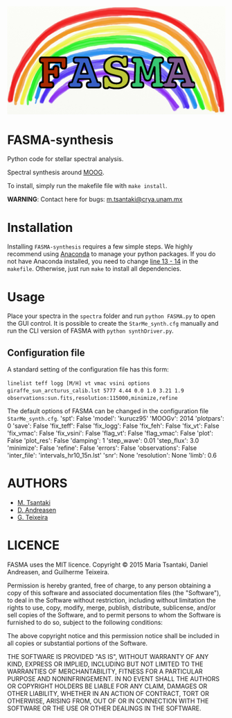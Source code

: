 ![My image](https://github.com/MariaTsantaki/FASMA-synthesis/blob/master/img/running_icon.png)


# FASMA-synthesis
Python code for stellar spectral analysis.

Spectral synthesis around [MOOG](http://www.as.utexas.edu/~chris/moog.html).

To install, simply run the makefile file with `make install`.

**WARNING**: Contact here for bugs: m.tsantaki@crya.unam.mx

# Installation
Installing `FASMA-synthesis` requires a few simple steps. We highly recommend
using [Anaconda](https://www.continuum.io/) to manage your python packages.
If you do not have Anaconda installed, you need to change [line 13 - 14](https://github.com/MariaTsantaki/FASMA-synthesis/blob/master/makefile#L13-L14) in the `makefile`. Otherwise, just run `make`
to install all dependencies.

# Usage
Place your spectra in the `spectra` folder and run `python FASMA.py`
to open the GUI control. It is possible to create the `StarMe_synth.cfg`
manually and run the CLI version of FASMA with `python synthDriver.py`.

## Configuration file

A standard setting of the configuration file has this form:

`linelist teff logg [M/H] vt vmac vsini options
giraffe_sun_arcturus_calib.lst 5777 4.44 0.0 1.0 3.21 1.9 observations:sun.fits,resolution:115000,minimize,refine`

The default options of FASMA can be changed in the configuration file `StarMe_synth.cfg`.
'spt':          False
'model':        'kurucz95'
'MOOGv':        2014
'plotpars':     0
'save':         False
'fix_teff':     False
'fix_logg':     False
'fix_feh':      False
'fix_vt':       False
'fix_vmac':     False
'fix_vsini':    False
'flag_vt':      False
'flag_vmac':    False
'plot':         False
'plot_res':     False
'damping':      1
'step_wave':    0.01
'step_flux':    3.0
'minimize':     False
'refine':       False
'errors':       False
'observations': False
'inter_file':   'intervals_hr10_15n.lst'
'snr':          None
'resolution':   None
'limb':         0.6


# AUTHORS

   * [M. Tsantaki](https://github.com/MariaTsantaki)
   * [D. Andreasen](https://github.com/DanielAndreasen)
   * [G. Teixeira](https://github.com/gdcteixeira)

# LICENCE

FASMA uses the MIT licence.
Copyright © 2015 Maria Tsantaki, Daniel Andreasen, and Guilherme Teixeira.

Permission is hereby granted, free of charge, to any person obtaining
a copy of this software and associated documentation files (the "Software"),
to deal in the Software without restriction, including without limitation
the rights to use, copy, modify, merge, publish, distribute, sublicense,
and/or sell copies of the Software, and to permit persons to whom the
Software is furnished to do so, subject to the following conditions:

The above copyright notice and this permission notice shall be included
in all copies or substantial portions of the Software.

THE SOFTWARE IS PROVIDED "AS IS", WITHOUT WARRANTY OF ANY KIND,
EXPRESS OR IMPLIED, INCLUDING BUT NOT LIMITED TO THE WARRANTIES
OF MERCHANTABILITY, FITNESS FOR A PARTICULAR PURPOSE AND NONINFRINGEMENT.
IN NO EVENT SHALL THE AUTHORS OR COPYRIGHT HOLDERS BE LIABLE FOR ANY CLAIM,
DAMAGES OR OTHER LIABILITY, WHETHER IN AN ACTION OF CONTRACT,
TORT OR OTHERWISE, ARISING FROM, OUT OF OR IN CONNECTION WITH THE SOFTWARE
OR THE USE OR OTHER DEALINGS IN THE SOFTWARE.

